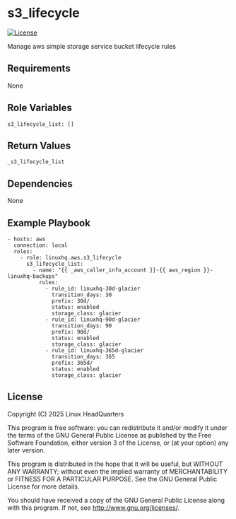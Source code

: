 # s3\_lifecycle

[![License](https://img.shields.io/badge/license-GPLv3-lightgreen)](https://www.gnu.org/licenses/gpl-3.0.en.html#license-text)

Manage aws simple storage service bucket lifecycle rules

## Requirements

None

## Role Variables

    s3_lifecycle_list: []

## Return Values

    _s3_lifecycle_list

## Dependencies

None

## Example Playbook

    - hosts: aws
      connection: local
      roles:
        - role: linuxhq.aws.s3_lifecycle
          s3_lifecycle_list:
            - name: "{{ _aws_caller_info_account }}-{{ aws_region }}-linuxhq-backups"
              rules:
                - rule_id: linuxhq-30d-glacier
                  transition_days: 30
                  prefix: 30d/
                  status: enabled
                  storage_class: glacier
                - rule_id: linuxhq-90d-glacier
                  transition_days: 90
                  prefix: 90d/
                  status: enabled
                  storage_class: glacier
                - rule_id: linuxhq-365d-glacier
                  transition_days: 365
                  prefix: 365d/
                  status: enabled
                  storage_class: glacier

## License

Copyright (C) 2025 Linux HeadQuarters

This program is free software: you can redistribute it and/or modify
it under the terms of the GNU General Public License as published by
the Free Software Foundation, either version 3 of the License, or
(at your option) any later version.

This program is distributed in the hope that it will be useful,
but WITHOUT ANY WARRANTY; without even the implied warranty of
MERCHANTABILITY or FITNESS FOR A PARTICULAR PURPOSE. See the
GNU General Public License for more details.

You should have received a copy of the GNU General Public License
along with this program. If not, see <http://www.gnu.org/licenses/>.
